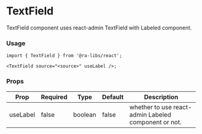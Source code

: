 # TextField

TextField component uses react-admin TextField with Labeled component.

### Usage

```tsx
import { TextField } from '@ra-libs/react';

<TextField source="<source>" useLabel />;
```

### Props

| Prop     | Required | Type    | Default | Description                                          |
| -------- | -------- | ------- | ------- | ---------------------------------------------------- |
| useLabel | false    | boolean | false   | whether to use react-admin Labeled component or not. |
